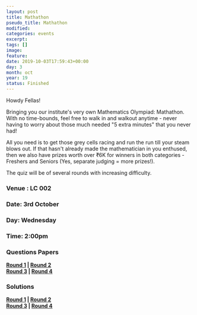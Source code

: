 ```yaml
---
layout: post
title: Mathathon
pseudo_title: Mathathon
modified:
categories: events
excerpt:
tags: []
image:
feature:
date: 2019-10-03T17:59:43+00:00
day: 3
month: oct
year: 19
status: Finished
---
```

Howdy Fellas!

Bringing you our institute's very own Mathematics Olympiad: Mathathon. With no time-bounds, feel free to walk in and walkout anytime - never having to worry about those much needed "5 extra minutes" that you never had!

All you need is to get those grey cells racing and run the run till your steam blows out. If that hasn't already made the mathematician in you enthused, then we also have prizes worth over ₹6K for winners in both categories - Freshers and Seniors (Yes, separate judging = more prizes!).

The quiz will be of several rounds with increasing difficulty.

### Venue : LC 002

### Date: 3rd October

### Day: Wednesday

### Time: 2:00pm

### Questions Papers
**[Round 1](http://mnp-club.github.io/files/Mathathon%202019/Question%20Papers/Round%201.pdf) \| [Round 2](http://mnp-club.github.io/files/Mathathon%202019/Question%20Papers/Round%202.pdf)**  
**[Round 3](http://mnp-club.github.io/files/Mathathon%202019/Question%20Papers/Round%203.pdf) \| [Round 4](http://mnp-club.github.io/files/Mathathon%202019/Question%20Papers/Round%204.pdf)**

### Solutions
**[Round 1](http://mnp-club.github.io/files/Mathathon%202019/Solutions/Round%201.pdf) \| [Round 2](http://mnp-club.github.io/files/Mathathon%202019/Solutions/Round%202.pdf)**  
**[Round 3](http://mnp-club.github.io/files/Mathathon%202019/Solutions/Round%203.pdf) \| [Round 4](http://mnp-club.github.io/files/Mathathon%202019/Solutions/Round%204.pdf)**

